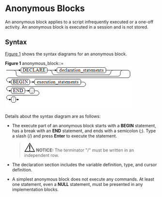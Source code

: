 # Anonymous Blocks<a name="EN-US_TOPIC_0289900292"></a>

An anonymous block applies to a script infrequently executed or a one-off activity. An anonymous block is executed in a session and is not stored.

## Syntax<a name="en-us_topic_0283137481_en-us_topic_0237122218_en-us_topic_0059779171_sa07b23f78a6848f9afe146786372cfb1"></a>

[Figure 1](#en-us_topic_0283137481_en-us_topic_0237122218_en-us_topic_0059779171_f19ed9f384e0646f29744951d7eec8c3b)  shows the syntax diagrams for an anonymous block.

**Figure  1**  anonymous\_block::=<a name="en-us_topic_0283137481_en-us_topic_0237122218_en-us_topic_0059779171_f19ed9f384e0646f29744951d7eec8c3b"></a>  
![](figures/anonymous_block.png "anonymous_block")

Details about the syntax diagram are as follows:

-   The execute part of an anonymous block starts with a  **BEGIN**  statement, has a break with an  **END**  statement, and ends with a semicolon \(;\). Type a slash \(/\) and press  **Enter**  to execute the statement.

    >![](public_sys-resources/icon-notice.gif) **NOTICE:** 
    >The terminator "/" must be written in an independent row.

-   The declaration section includes the variable definition, type, and cursor definition.
-   A simplest anonymous block does not execute any commands. At least one statement, even a  **NULL**  statement, must be presented in any implementation blocks.

